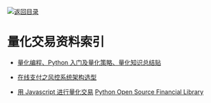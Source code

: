 [![返回目录](https://user-images.githubusercontent.com/5803001/38079637-ff0abcf0-3371-11e8-9b76-ad651620afc7.jpg)](https://github.com/wx-chevalier/Awesome-Lists)

# 量化交易资料索引

- [量化编程、Python 入门及量化策略、量化知识总结贴](https://xueqiu.com/7381621247/64925383)

* [在线支付之风控系统架构选型](http://www.infoq.com/cn/articles/risk-management-analysis-system)

* [用 Javascript 进行量化交易](https://github.com/zeropool/botvs) [Python Open Source Financial Library ](https://github.com/thalesians/pythalesians)
